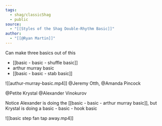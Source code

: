 ```yaml
---
tags:
  - shag/classicShag
  - public
source:
  - "[[Styles of the Shag Double-Rhythm Basic]]"
author:
  - "[[@Ryan Martin]]"
---
```

Can make three basics out of this
- [[basic - basic - shuffle basic]]
- arthur murray basic
- [[basic - basic - stab basic]]

![[authur-murray-basic.mp4]]
@Jeremy Otth, @Amanda Pincock

@Petite Krystal
@Alexander Vinokurov

Notice Alexander is doing the [[basic - basic - arthur murray basic]], but Krystal is doing a basic - basic - hook basic

![[basic step fan tap away.mp4]]